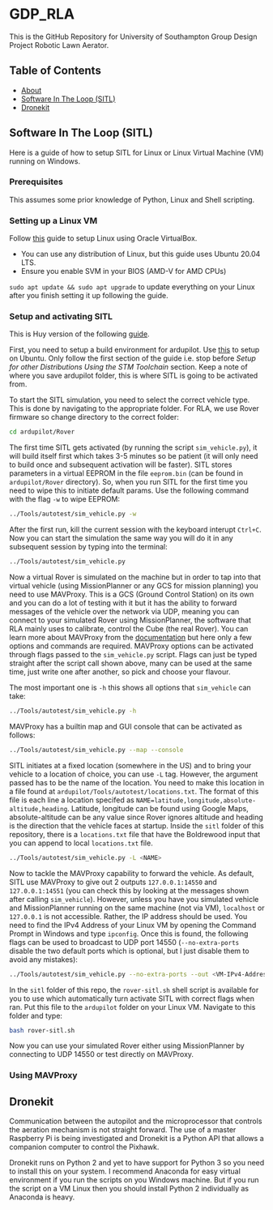 # GDP_RLA

This is the GitHub Repository for University of Southampton Group Design Project Robotic Lawn Aerator.

## Table of Contents

- [About](#about)
- [Software In The Loop (SITL)](#software-in-the-loop-(sitl))
- [Dronekit](#dronekit)

## Software In The Loop (SITL)

Here is a guide of how to setup SITL for Linux or Linux Virtual Machine (VM) running on Windows.

### Prerequisites

This assumes some prior knowledge of Python, Linux and Shell scripting.

### Setting up a Linux VM

Follow [this](https://itsfoss.com/install-linux-in-virtualbox/) guide to setup Linux using Oracle VirtualBox.

- You can use any distribution of Linux, but this guide uses Ubuntu 20.04 LTS.
- Ensure you enable SVM in your BIOS (AMD-V for AMD CPUs)

`sudo apt update && sudo apt upgrade` to update everything on your Linux after you finish setting it up following the guide.

### Setup and activating SITL

This is Huy version of the following [guide](https://ardupilot.org/dev/docs/setting-up-sitl-on-linux.html).

First, you need to setup a build environment for ardupilot. Use [this](https://ardupilot.org/dev/docs/building-setup-linux.html) to setup on Ubuntu. Only follow the first section of the guide i.e. stop before *Setup for other Distributions Using the STM Toolchain* section. Keep a note of where you save ardupilot folder, this is where SITL is going to be activated from.

To start the SITL simulation, you need to select the correct vehicle type. This is done by navigating to the appropriate folder. For RLA, we use Rover firmware so change directory to the correct folder:

```bash
cd ardupilot/Rover
```

The first time SITL gets activated (by running the script `sim_vehicle.py`), it will build itself first which takes 3-5 minutes so be patient (it will only need to build once and subsequent activation will be faster). SITL stores parameters in a virtual EEPROM in the file `eeprom.bin` (can be found in `ardupilot/Rover` directory). So, when you run SITL for the first time you need to wipe this to initiate default params. Use the following command with the flag `-w` to wipe EEPROM:

```bash
../Tools/autotest/sim_vehicle.py -w
```

After the first run, kill the current session with the keyboard interupt `Ctrl+C`. Now you can start the simulation the same way you will do it in any subsequent session by typing into the terminal:

```bash
../Tools/autotest/sim_vehicle.py
```

Now a virtual Rover is simulated on the machine but in order to tap into that virtual vehicle (using MissionPlanner or any GCS for mission planning) you need to use MAVProxy. This is a GCS (Ground Control Station) on its own and you can do a lot of testing with it but it has the ability to forward messages of the vehicle over the network via UDP, meaning you can connect to your simulated Rover using MissionPlanner, the software that RLA mainly uses to calibrate, control the Cube (the real Rover). You can learn more about MAVProxy from the [documentation](https://ardupilot.org/mavproxy/index.html) but here only a few options and commands are required. MAVProxy options can be activated through flags passed to the `sim_vehicle.py` script. Flags can just be typed straight after the script call shown above, many can be used at the same time, just write one after another, so pick and choose your flavour.

The most important one is `-h` this shows all options that `sim_vehicle` can take:

```bash
../Tools/autotest/sim_vehicle.py -h
```

MAVProxy has a builtin map and GUI console that can be activated as follows:

```bash
../Tools/autotest/sim_vehicle.py --map --console
```

SITL initiates at a fixed location (somewhere in the US) and to bring your vehicle to a location of choice, you can use `-L` tag. However, the argument passed has to be the name of the location. You need to make this location in a file found at `ardupilot/Tools/autotest/locations.txt`. The format of this file is each line a location specifed as `NAME=latitude,longitude,absolute-altitude,heading`. Latitude, longitude can be found using Google Maps, absolute-altitude can be any value since Rover ignores altitude and heading is the direction that the vehicle faces at startup. Inside the `sitl` folder of this repository, there is a `locations.txt` file that have the Boldrewood input that you can append to local `locations.txt` file.

```bash
../Tools/autotest/sim_vehicle.py -L <NAME>
```

Now to tackle the MAVProxy capability to forward the vehicle. As default, SITL use MAVProxy to give out 2 outputs `127.0.0.1:14550` and `127.0.0.1:14551` (you can check this by looking at the messages shown after calling `sim_vehicle`). However, unless you have you simulated vehicle and MissionPlanner running on the same machine (not via VM), `localhost` or `127.0.0.1` is not accessible. Rather, the IP address should be used. You need to find the IPv4 Address of your Linux VM by opening the Command Prompt in Windows and type `ipconfig`. Once this is found, the following flags can be used to broadcast to UDP port 14550 (`--no-extra-ports` disable the two default ports which is optional, but I just disable them to avoid any mistakes):

```bash
../Tools/autotest/sim_vehicle.py --no-extra-ports --out <VM-IPv4-Address>:14550
```

In the `sitl` folder of this repo, the `rover-sitl.sh` shell script is available for you to use which automatically turn activate SITL with correct flags when ran. Put this file to the `ardupilot` folder on your Linux VM. Navigate to this folder and type:

```bash
bash rover-sitl.sh
```

Now you can use your simulated Rover either using MissionPlanner by connecting to UDP 14550 or test directly on MAVProxy.

### Using MAVProxy

## Dronekit

Communication between the autopilot and the microprocessor that controls the aeration mechanism is not straight forward. The use of a master Raspberry Pi is being investigated and Dronekit is a Python API that allows a companion computer to control the Pixhawk.

Dronekit runs on Python 2 and yet to have support for Python 3 so you need to install this on your system. I recommend Anaconda for easy virtual environment if you run the scripts on you Windows machine. But if you run the script on a VM Linux then you should install Python 2 individually as Anaconda is heavy.
